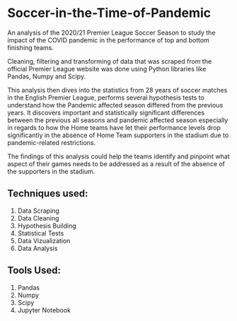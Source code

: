 # Soccer-in-the-Time-of-Pandemic

An analysis of the 2020/21 Premier League Soccer Season to study the impact of the COVID pandemic in the performance of top
and bottom finishing teams.

Cleaning, filtering and transforming of data that was scraped from the official Premier League website was done using Python
libraries like Pandas, Numpy and Scipy.

This analysis then dives into the statistics from 28 years of soccer matches in the English Premier League, performs several
hypothesis tests to understand how the Pandemic affected season differed from the previous years. It discovers important and
statistically significant differences between the previous all seasons and pandemic affected season especially in regards to
how the Home teams have let their performance levels drop significantly in the absence of Home Team supporters in the stadium
due to pandemic-related restrictions.

The findings of this analysis could help the teams identify and pinpoint what aspect of their games needs to be addressed as
a result of the absence of the supporters in the stadium.

## Techniques used:
  1. Data Scraping
  2. Data Cleaning
  3. Hypothesis Building
  4. Statistical Tests
  5. Data Vizualization
  6. Data Analysis

## Tools Used:
  1. Pandas
  2. Numpy
  3. Scipy
  4. Jupyter Notebook
